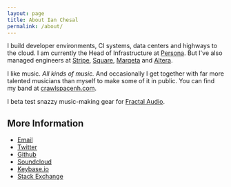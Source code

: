 ```yaml
---
layout: page
title: About Ian Chesal
permalink: /about/
---
```


I build developer environments, CI systems, data centers and highways to the
cloud. I am currently the Head of Infrastructure at
[Persona](https://withpersona.com/). But I've also managed engineers at
[Stripe](https://stripe.com), [Square](https://squareup.com),
[Marqeta](https://marqeta.com/) and [Altera](https://altera.com).

I like music. _All kinds of music._ And occasionally I get together with far
more talented musicians than myself to make some of it in public. You can find
my band at [crawlspacenh.com](https://crawlspacenh.com). 

I beta test snazzy music-making gear for [Fractal
Audio](http://www.fractalaudio.com/).

## More Information

* [Email](mailto:ian@chesal.net)
* [Twitter](https://twitter.com/ircri)
* [Github](https://github.com/ianchesal)
* [Soundcloud](https://soundcloud.com/iaresee)
* [Keybase.io](https://keybase.io/irc)
* [Stack Exchange](https://stackexchange.com/users/95388/ian-c?tab=accounts)
